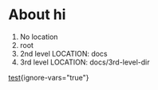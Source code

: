 # About hi

1. No location
2. root
3. 2nd level LOCATION: docs
4. 3rd level LOCATION: docs/3rd-level-dir

[test](https://de.wikipedia.org/wiki/Verm%C3%B6gen_(Wirtschaft)){ignore-vars="true"}